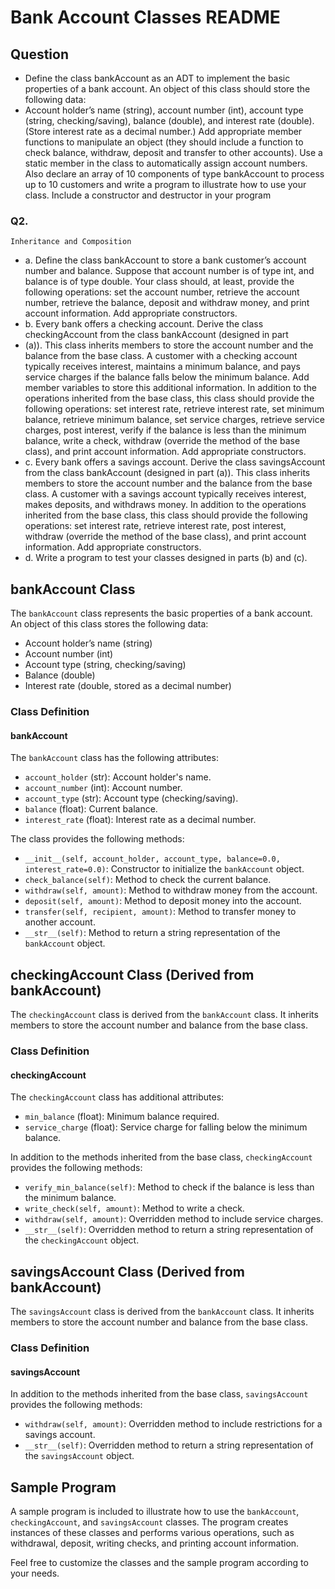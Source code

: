 # Bank Account Classes README

## Question

- Define the class bankAccount as an ADT to implement the basic
properties of a bank account. An object of this class should store the 
following data:
- Account holder’s name (string), account number (int), account type
(string, checking/saving), balance (double), and interest rate (double).
(Store interest rate as a decimal number.) Add appropriate member
functions to manipulate an object (they should include a function to 
check balance, withdraw, deposit and transfer to other accounts). Use a 
static member in the class to automatically assign account numbers.
Also declare an array of 10 components of type bankAccount to 
process up to 10 customers and write a program to illustrate how to 
use your class. Include a constructor and destructor in your program
### Q2.
`Inheritance and Composition`
- a. Define the class bankAccount to store a bank customer’s account
number and balance. Suppose that account number is of type int, and
balance is of type double. Your class should, at least, provide the
following operations: set the account number, retrieve the account
number, retrieve the balance, deposit and withdraw money, and print
account information. Add appropriate constructors.
- b. Every bank offers a checking account. Derive the class
checkingAccount from the class bankAccount (designed in part
- (a)). This class inherits members to store the account number and
the balance from the base class. A customer with a checking
account typically receives interest, maintains a minimum balance, and pays service charges if the balance falls below the minimum
balance. Add member variables to store this additional information. In addition to the operations inherited from the base class, this class
should provide the following operations: set interest rate, retrieve
interest rate, set minimum balance, retrieve minimum balance, set
service charges, retrieve service charges, post interest, verify if the
balance is less than the minimum balance, write a check, withdraw
(override the method of the base class), and print account information. Add appropriate constructors.
- c. Every bank offers a savings account. Derive the class
savingsAccount from the class bankAccount (designed in part
(a)). This class inherits members to store the account number and
the balance from the base class. A customer with a savings account
typically receives interest, makes deposits, and withdraws money. In
addition to the operations inherited from the base class, this class
should provide the following operations: set interest rate, retrieve
interest rate, post interest, withdraw (override the method of the base
class), and print account information. Add appropriate constructors.
- d. Write a program to test your classes designed in parts (b) and
(c).

## bankAccount Class

The `bankAccount` class represents the basic properties of a bank account. An object of this class stores the following data:
- Account holder’s name (string)
- Account number (int)
- Account type (string, checking/saving)
- Balance (double)
- Interest rate (double, stored as a decimal number)

### Class Definition

#### bankAccount

The `bankAccount` class has the following attributes:
- `account_holder` (str): Account holder's name.
- `account_number` (int): Account number.
- `account_type` (str): Account type (checking/saving).
- `balance` (float): Current balance.
- `interest_rate` (float): Interest rate as a decimal number.

The class provides the following methods:
- `__init__(self, account_holder, account_type, balance=0.0, interest_rate=0.0)`: Constructor to initialize the `bankAccount` object.
- `check_balance(self)`: Method to check the current balance.
- `withdraw(self, amount)`: Method to withdraw money from the account.
- `deposit(self, amount)`: Method to deposit money into the account.
- `transfer(self, recipient, amount)`: Method to transfer money to another account.
- `__str__(self)`: Method to return a string representation of the `bankAccount` object.

## checkingAccount Class (Derived from bankAccount)

The `checkingAccount` class is derived from the `bankAccount` class. It inherits members to store the account number and balance from the base class.

### Class Definition

#### checkingAccount

The `checkingAccount` class has additional attributes:
- `min_balance` (float): Minimum balance required.
- `service_charge` (float): Service charge for falling below the minimum balance.

In addition to the methods inherited from the base class, `checkingAccount` provides the following methods:
- `verify_min_balance(self)`: Method to check if the balance is less than the minimum balance.
- `write_check(self, amount)`: Method to write a check.
- `withdraw(self, amount)`: Overridden method to include service charges.
- `__str__(self)`: Overridden method to return a string representation of the `checkingAccount` object.

## savingsAccount Class (Derived from bankAccount)

The `savingsAccount` class is derived from the `bankAccount` class. It inherits members to store the account number and balance from the base class.

### Class Definition

#### savingsAccount

In addition to the methods inherited from the base class, `savingsAccount` provides the following methods:
- `withdraw(self, amount)`: Overridden method to include restrictions for a savings account.
- `__str__(self)`: Overridden method to return a string representation of the `savingsAccount` object.

## Sample Program

A sample program is included to illustrate how to use the `bankAccount`, `checkingAccount`, and `savingsAccount` classes. The program creates instances of these classes and performs various operations, such as withdrawal, deposit, writing checks, and printing account information.

Feel free to customize the classes and the sample program according to your needs.

